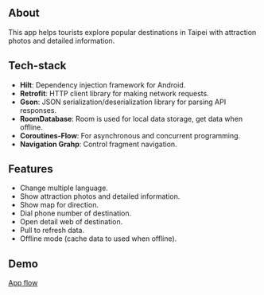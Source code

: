 ## About
This app helps tourists explore popular destinations in Taipei with attraction photos and detailed information.

## Tech-stack

* **Hilt**: Dependency injection framework for Android.
* **Retrofit**: HTTP client library for making network requests.
* **Gson**: JSON serialization/deserialization library for parsing API responses.
* **RoomDatabase**:  Room is used for local data storage, get data when offline.
* **Coroutines-Flow**: For asynchronous and concurrent programming.
* **Navigation Grahp**: Control fragment navigation.

## Features
- Change multiple language.
- Show attraction photos and detailed information.
- Show map for direction.
- Dial phone number of destination.
- Open detail web of destination.
- Pull to refresh data.
- Offline mode (cache data to used when offline).

## Demo
[App flow](record/flow.webm)

